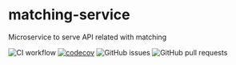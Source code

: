 # matching-service
Microservice to serve API related with matching

![CI workflow](https://github.com/final-project-blazing-fox/matching-service/actions/workflows/node.js.yml/badge.svg)
[![codecov](https://codecov.io/gh/final-project-blazing-fox/matching-service/branch/staging/graph/badge.svg?token=UbxsHPfbTn)](https://codecov.io/gh/final-project-blazing-fox/matching-service)
![GitHub issues](https://img.shields.io/github/issues-raw/final-project-blazing-fox/matching-service)
![GitHub pull requests](https://img.shields.io/github/issues-pr/final-project-blazing-fox/matching-service)